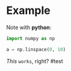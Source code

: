# Example
Note with **python**:
```python
import numpy as np

a = np.linspace(0, 10)
```
_This_ `works`, right? #test